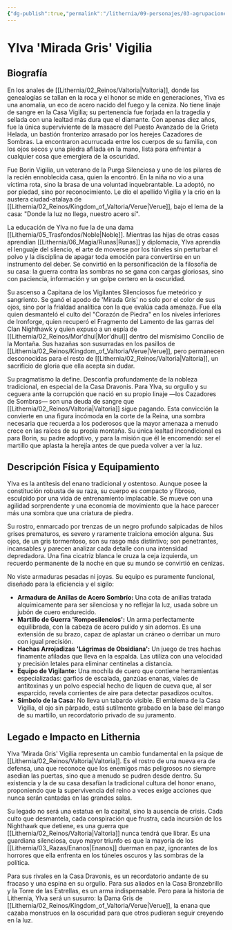 ```yaml
---
{"dg-publish":true,"permalink":"/lithernia/09-personajes/03-agrupaciones/casa-vigilia/ylva-mirada-gris-vigilia/","tags":["lithernia","personajes","Casa Vigilia","Valtoria","Enana","Guerrero","Espía"]}
---
```


# Ylva 'Mirada Gris' Vigilia

## Biografía

En los anales de [[Lithernia/02_Reinos/Valtoria\|Valtoria]], donde las genealogías se tallan en la roca y el honor se mide en generaciones, Ylva es una anomalía, un eco de acero nacido del fuego y la ceniza. No tiene linaje de sangre en la Casa Vigilia; su pertenencia fue forjada en la tragedia y sellada con una lealtad más dura que el diamante. Con apenas diez años, fue la única superviviente de la masacre del Puesto Avanzado de la Grieta Helada, un bastión fronterizo arrasado por los herejes Cazadores de Sombras. La encontraron acurrucada entre los cuerpos de su familia, con los ojos secos y una piedra afilada en la mano, lista para enfrentar a cualquier cosa que emergiera de la oscuridad.

Fue Borin Vigilia, un veterano de la Purga Silenciosa y uno de los pilares de la recién ennoblecida casa, quien la encontró. En la niña no vio a una víctima rota, sino la brasa de una voluntad inquebrantable. La adoptó, no por piedad, sino por reconocimiento. Le dio el apellido Vigilia y la crio en la austera ciudad-atalaya de [[Lithernia/02_Reinos/Kingdom_of_Valtoria/Verue\|Verue]], bajo el lema de la casa: "Donde la luz no llega, nuestro acero sí".

La educación de Ylva no fue la de una dama [[Lithernia/05_Trasfondos/Noble\|Noble]]. Mientras las hijas de otras casas aprendían [[Lithernia/06_Magia/Runas\|Runas]] y diplomacia, Ylva aprendía el lenguaje del silencio, el arte de moverse por los túneles sin perturbar el polvo y la disciplina de apagar toda emoción para convertirse en un instrumento del deber. Se convirtió en la personificación de la filosofía de su casa: la guerra contra las sombras no se gana con cargas gloriosas, sino con paciencia, información y un golpe certero en la oscuridad.

Su ascenso a Capitana de los Vigilantes Silenciosos fue meteórico y sangriento. Se ganó el apodo de 'Mirada Gris' no solo por el color de sus ojos, sino por la frialdad analítica con la que evalúa cada amenaza. Fue ella quien desmanteló el culto del "Corazón de Piedra" en los niveles inferiores de Ironforge, quien recuperó el Fragmento del Lamento de las garras del Clan Nighthawk y quien expuso a un espía de [[Lithernia/02_Reinos/Mor'dhul\|Mor'dhul]] dentro del mismísimo Concilio de la Montaña. Sus hazañas son susurradas en los pasillos de [[Lithernia/02_Reinos/Kingdom_of_Valtoria/Verue\|Verue]], pero permanecen desconocidas para el resto de [[Lithernia/02_Reinos/Valtoria\|Valtoria]], un sacrificio de gloria que ella acepta sin dudar.

Su pragmatismo la define. Desconfía profundamente de la nobleza tradicional, en especial de la Casa Dravonis. Para Ylva, su orgullo y su ceguera ante la corrupción que nació en su propio linaje —los Cazadores de Sombras— son una deuda de sangre que [[Lithernia/02_Reinos/Valtoria\|Valtoria]] sigue pagando. Esta convicción la convierte en una figura incómoda en la corte de la Reina, una sombra necesaria que recuerda a los poderosos que la mayor amenaza a menudo crece en las raíces de su propia montaña. Su única lealtad incondicional es para Borin, su padre adoptivo, y para la misión que él le encomendó: ser el martillo que aplasta la herejía antes de que pueda volver a ver la luz.

## Descripción Física y Equipamiento

Ylva es la antítesis del enano tradicional y ostentoso. Aunque posee la constitución robusta de su raza, su cuerpo es compacto y fibroso, esculpido por una vida de entrenamiento implacable. Se mueve con una agilidad sorprendente y una economía de movimiento que la hace parecer más una sombra que una criatura de piedra.

Su rostro, enmarcado por trenzas de un negro profundo salpicadas de hilos grises prematuros, es severo y raramente traiciona emoción alguna. Sus ojos, de un gris tormentoso, son su rasgo más distintivo; son penetrantes, incansables y parecen analizar cada detalle con una intensidad depredadora. Una fina cicatriz blanca le cruza la ceja izquierda, un recuerdo permanente de la noche en que su mundo se convirtió en cenizas.

No viste armaduras pesadas ni joyas. Su equipo es puramente funcional, diseñado para la eficiencia y el sigilo:
*   **Armadura de Anillas de Acero Sombrío:** Una cota de anillas tratada alquímicamente para ser silenciosa y no reflejar la luz, usada sobre un jubón de cuero endurecido.
*   **Martillo de Guerra 'Rompesilencios':** Un arma perfectamente equilibrada, con la cabeza de acero pulido y sin adornos. Es una extensión de su brazo, capaz de aplastar un cráneo o derribar un muro con igual precisión.
*   **Hachas Arrojadizas 'Lágrimas de Obsidiana':** Un juego de tres hachas finamente afiladas que lleva en la espalda. Las utiliza con una velocidad y precisión letales para eliminar centinelas a distancia.
*   **Equipo de Vigilante:** Una mochila de cuero que contiene herramientas especializadas: garfios de escalada, ganzúas enanas, viales de antitoxinas y un polvo especial hecho de liquen de cueva que, al ser esparcido, revela corrientes de aire para detectar pasadizos ocultos.
*   **Símbolo de la Casa:** No lleva un tabardo visible. El emblema de la Casa Vigilia, el ojo sin párpado, está sutilmente grabado en la base del mango de su martillo, un recordatorio privado de su juramento.

## Legado e Impacto en Lithernia

Ylva 'Mirada Gris' Vigilia representa un cambio fundamental en la psique de [[Lithernia/02_Reinos/Valtoria\|Valtoria]]. Es el rostro de una nueva era de defensa, una que reconoce que los enemigos más peligrosos no siempre asedian las puertas, sino que a menudo se pudren desde dentro. Su existencia y la de su casa desafían la tradicional cultura del honor enano, proponiendo que la supervivencia del reino a veces exige acciones que nunca serán cantadas en las grandes salas.

Su legado no será una estatua en la capital, sino la ausencia de crisis. Cada culto que desmantela, cada conspiración que frustra, cada incursión de los Nighthawk que detiene, es una guerra que [[Lithernia/02_Reinos/Valtoria\|Valtoria]] nunca tendrá que librar. Es una guardiana silenciosa, cuyo mayor triunfo es que la mayoría de los [[Lithernia/03_Razas/Enanos\|Enanos]] duerman en paz, ignorantes de los horrores que ella enfrenta en los túneles oscuros y las sombras de la política.

Para sus rivales en la Casa Dravonis, es un recordatorio andante de su fracaso y una espina en su orgullo. Para sus aliados en la Casa Bronzebrillo y la Torre de las Estrellas, es un arma indispensable. Pero para la historia de Lithernia, Ylva será un susurro: la Dama Gris de [[Lithernia/02_Reinos/Kingdom_of_Valtoria/Verue\|Verue]], la enana que cazaba monstruos en la oscuridad para que otros pudieran seguir creyendo en la luz.
